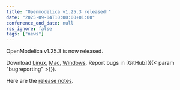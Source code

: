 ```yaml
---
title: "Openmodelica v1.25.3 released!"
date: "2025-09-04T10:00:00+01:00"
conference_end_date: null
rss_ignore: false
tags: ["news"]
---
```


OpenModelica v1.25.3 is now released.

Download [Linux](/download/download-linux/), [Mac](/download/download-mac/), [Windows](/download/download-windows/). Report bugs in [GitHub]({{< param "bugreporting" >}}).

Here are the [release notes](https://github.com/OpenModelica/OpenModelica/releases/tag/v1.25.3).
